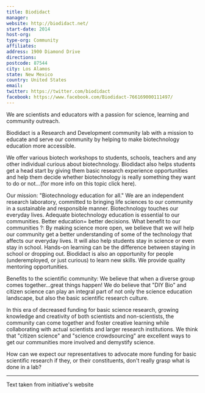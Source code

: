 ```yaml
---
title: Biodidact
manager: 
website: http://biodidact.net/
start-date: 2014
host-org: 
type-org: Community
affiliates: 
address: 1900 Diamond Drive
directions: 
postcode: 87544
city: Los Alamos
state: New Mexico
country: United States
email: 
twitter: https://twitter.com/biodidact
facebook: https://www.facebook.com/Biodidact-766169000111497/
---
```


We are scientists and educators with a passion for science, learning and community outreach.

Biodidact is a Research and Development community lab with a mission to educate and serve our community by helping to make biotechnology education more accessible.

We offer various biotech workshops to students, schools, teachers and any other individual curious about biotechnology. Biodidact also helps students get a head start by giving them basic research experience opportunities and help them decide whether biotechnology is really something they want to do or not...(for more info on this topic click here).

Our mission: "Biotechnology education for all."
We are an independent research laboratory, committed to bringing life sciences to our community in a sustainable and responsible manner.
Biotechnology touches our everyday lives. Adequate biotechnology education is essential to our communities.
Better education= better decisions.
What benefit to our communities ?:
By making science more open, we believe that we will help our community get a better understanding of some of the technology that affects our everyday lives. It will also help students stay in science or even stay in school.
Hands-on learning can be the difference between staying in school or dropping out. Biodidact is also an opportunity for people (underemployed, or just curious) to learn new skills. We provide quality mentoring opportunities.

Benefits to the scientific community:
We believe that when a diverse group comes together...great things happen!
We do believe that "DIY Bio" and citizen science can play an integral part of not only the science education landscape, but also the basic scientific research culture.

In this era of decreased funding for basic science research, growing knowledge and creativity of both scientists and non-scientists, the community can come together and foster creative learning while collaborating with actual scientists and larger research institutions. We think that "citizen science" and "science crowdsourcing" are excellent ways to get our communities more involved and demystify science.

How can we expect our representatives to advocate more funding for basic scientific research if they, or their constituents, don't really grasp what is done in a lab?


---
Text taken from initiative's website
